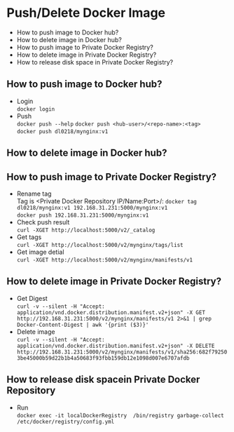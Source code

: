# Push/Delete Docker Image
- How to push image to Docker hub?
- How to delete image in Docker hub?
- How to push image to Private Docker Registry?
- How to delete image in Private Docker Registry?
- How to release disk space in Private Docker Registry? 

## How to push image to Docker hub? 
- Login    
`docker login` 
- Push     
`docker push --help` 
`docker push <hub-user>/<repo-name>:<tag>`    
`docker push dl0218/mynginx:v1` 

## How to delete image in Docker hub?

## How to push image to Private Docker Registry?
- Rename tag    
Tag is  <Private Docker Repository IP/Name:Port>/<repo-name>:<tag> 
`docker tag dl0218/mynginx:v1 192.168.31.231:5000/mynginx:v1`    
`docker push 192.168.31.231:5000/mynginx:v1`     
- Check push result    
`curl -XGET http://localhost:5000/v2/_catalog`   
- Get tags  
`curl -XGET http://localhost:5000/v2/mynginx/tags/list`  
- Get image detial  
`curl -XGET http://localhost:5000/v2/mynginx/manifests/v1`   
 
## How to delete image in Private Docker Registry?
- Get Digest  
`curl -v --silent -H "Accept: application/vnd.docker.distribution.manifest.v2+json" -X GET  http://192.168.31.231:5000/v2/mynginx/manifests/v1 2>&1 | grep Docker-Content-Digest | awk '{print ($3)}'`  
- Delete image  
`curl -v --silent -H "Accept: application/vnd.docker.distribution.manifest.v2+json" -X DELETE http://192.168.31.231:5000/v2/mynginx/manifests/v1/sha256:682f792503be45000b59d22b1b4a50683f93fbb159db12e1098d007e6707afdb`

## How to release disk spacein Private Docker Repository 
- Run   
`docker exec -it localDockerRegistry  /bin/registry garbage-collect  /etc/docker/registry/config.yml`

   


